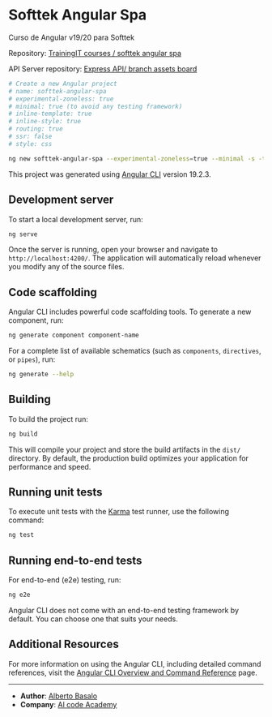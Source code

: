 # Softtek Angular Spa

Curso de Angular v19/20 para Softtek

Repository: [TrainingIT courses / softtek angular spa](https://github.com/TrainingITCourses/softtek_angular_spa)

API Server repository: [Express API/ branch assets board](https://github.com/AIcodeAcademy/ArchetypeExpressAPI/tree/assets-board)

```bash
# Create a new Angular project
# name: softtek-angular-spa
# experimental-zoneless: true
# minimal: true (to avoid any testing framework)
# inline-template: true
# inline-style: true
# routing: true
# ssr: false
# style: css

ng new softtek-angular-spa --experimental-zoneless=true --minimal -s -t --routing --ssr=false --style=css
```

This project was generated using [Angular CLI](https://github.com/angular/angular-cli) version 19.2.3.

## Development server

To start a local development server, run:

```bash
ng serve
```

Once the server is running, open your browser and navigate to `http://localhost:4200/`. The application will automatically reload whenever you modify any of the source files.

## Code scaffolding

Angular CLI includes powerful code scaffolding tools. To generate a new component, run:

```bash
ng generate component component-name
```

For a complete list of available schematics (such as `components`, `directives`, or `pipes`), run:

```bash
ng generate --help
```

## Building

To build the project run:

```bash
ng build
```

This will compile your project and store the build artifacts in the `dist/` directory. By default, the production build optimizes your application for performance and speed.

## Running unit tests

To execute unit tests with the [Karma](https://karma-runner.github.io) test runner, use the following command:

```bash
ng test
```

## Running end-to-end tests

For end-to-end (e2e) testing, run:

```bash
ng e2e
```

Angular CLI does not come with an end-to-end testing framework by default. You can choose one that suits your needs.

## Additional Resources

For more information on using the Angular CLI, including detailed command references, visit the [Angular CLI Overview and Command Reference](https://angular.dev/tools/cli) page.

---

- **Author**: [Alberto Basalo](https://albertobasalo.dev)
- **Company**: [AI code Academy](https://aicode.academy)
